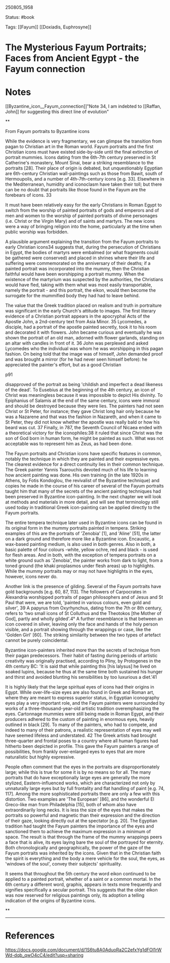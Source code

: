 
250805_1958

Status: #book 

Tags: [[Fayum]] [[Doxiadis, Euphrosyne]]
# The Mysterious Fayum Portraits; Faces from Ancient Egypt - the Fayum connection

# Notes
[[Byzantine_icon__Fayum_connection]]"Note 34, I am indebted to [[Raffan, John]] for suggesting this direct line of evolution"

**

From Fayum portraits to Byzantine icons

  

While the evidence is very fragmentary, we can glimpse the transition from pagan to Christian art in the Roman world. Fayum portraits and the first Christian icons must have existed side-by-side until the final extinction of portrait mummies. Icons dating from the 6th-7th century preserved in St Catherine's monastery, Mount Sinai, bear a striking resemblance to the portraits [28]. Their place of origin is debated, but unquestionably Egyptian are 6th-century Christian wall-paintings such as those from Bawit, south of Hermoupolis, and a number of 4th-7th-century icons [e.g. 33]. Elsewhere in the Mediterranean, humidity and iconoclasm have taken their toll; but there can be no doubt that portraits like those found in the Fayum are the forebears of icons. 33

  

It must have been relatively easy for the early Christians in Roman Egypt to switch from the worship of painted portraits of gods and emperors and of men and women to the worship of painted portraits of divine personages (i.e. Christ or the Virgin Mary) and of saints and martyrs. The new icons were a way of bringing religion into the home, particularly at the time when public worship was forbidden.

  

A plausible argument explaining the transition from the Fayum portraits to early Christian icons34 suggests that, during the persecution of Christians in Egypt, the bodies of martyrs were embalmed (or what fragments could be gathered were conserved) and placed in shrines where their life and suffering were commemorated on the anniversary of their deaths; if a painted portrait was incorporated into the mummy, then the Christian faithful would have been worshipping a portrait mummy. When the existence of the martyrium was suspected by the authorities, the Christians would have fled, taking with them what was most easily transportable, namely the portrait - and this portrait, the eikon, would then become the surrogate for the mummified body they had had to leave behind.

  

The value that the Greek tradition placed on realism and truth in portraiture was significant in the early Church's attitude to images. The first literary evidence of a Christian portrait appears in the apocryphal Acts of the Apostle John, a 2nd-century text from Asia Minor. 35 Lycomedes, a disciple, had a portrait of the apostle painted secretly, took it to his room and decorated it with flowers. John became curious and eventually he was shown the portrait of an old man, adorned with flower garlands, standing on an altar with candles in front of it. 36 John was perplexed and asked Lycomedes who the individual was whom he was worshipping in this pagan fashion. On being told that the image was of himself, John demanded proof and was brought a mirror (for he had never seen himself before): he appreciated the painter's effort, but as a good Christian 

  

p91

disapproved of the portrait as being 'childish and imperfect a dead likeness of the dead'. To Eusebius at the beginning of the 4th century, an icon of Christ was meaningless because it was impossible to depict His divinity. To Epiphanius of Salamis at the end of the same century, icons were immoral and should be destroyed because they were lies. The painters had not seen Christ or St Peter, for instance; they gave Christ long hair only because he was a Nazarene and that was the fashion in Nazareth, and when it came to St Peter, they did not know whether the apostle was really bald or how his beard was cut. 37 Finally, in 787, the Seventh Council of Nicaea ended with a theoretical victory for the iconophiles:38 it ruled that since Christ was the son of God born in human form, he might be painted as such. What was not acceptable was to represent him as Zeus, as had been done.

  

The Fayum portraits and Christian icons have specific features in common, notably the technique in which they are painted and their expressive eyes. The clearest evidence for a direct continuity lies in their common technique. The Greek painter Yannis Tsarouchis devoted much of his life to learning how ancient painting was done. His own training (in the late 1920s in Athens, by Fotis Kondoglou, the revivalist of the Byzantine technique) and copies he made in the course of his career of several of the Fayum portraits taught him that many of the secrets of the ancient painting techniques had been preserved in Byzantine icon-painting. In the next chapter we will look at methods and materials in more detail, and will see that terminology still used today in traditional Greek icon-painting can be applied directly to the Fayum portraits.

  

The entire tempera technique later used in Byzantine icons can be found in its original form in the mummy portraits painted in tempera. Striking examples of this are the portraits of 'Zenobia' [1], and 'Aline' [51], the latter on a dark ground and therefore more like a Byzantine icon. Encaustic, a wax-based painting medium, is also used in both genres. Also in both, a basic palette of four colours -white, yellow ochre, red and black - is used for flesh areas. And in both, with the exception of tempera portraits on a white ground such as 'Zenobia', the painter works from dark to light, from a toned ground (the khaki proplasmos under flesh areas) up to highlights. While the mummy portraits may or may not have highlights in the eyes, however, icons never do.

  

Another link is the presence of gilding. Several of the Fayum portraits have gold backgrounds [e.g. 60, 87, 113]. The followers of Carpocrates in Alexandria worshipped portraits of pagan philosophers and of Jesus and St Paul that were, we are told, 'painted in various colours, even gold and silver', 39 A papyrus from Oxyrhynchus, dating from the 7th or 8th century, refers to 'two small icons of St Colluthus and the Theotokos [the Mother of God], partly and wholly gilded'.4° A further resemblance is that between an icon covered in silver, leaving only the face and hands of the holy person visible, and a portrait showing through the wrappings or case, like the 'Golden Girl' [60]. The striking similarity between the two types of artefact cannot be purely coincidental.

  

Byzantine icon-painters inherited more than the secrets of technique from their pagan predecessors. Their habit of fasting during periods of artistic creativity was originally practised, according to Pliny, by Protogenes in the 4th century BC: 'It is said that while painting this [his lalysus] he lived on soaked lupins, because he thus at the same time both sustained his hunger and thirst and avoided blunting his sensibilities by too luxurious a diet.'41

  

It is highly likely that the large spiritual eyes of icons had their origins in Egypt. While over-life-size eyes are also found in Greek and Roman art, where they are meant to express superior status, in Egyptian iconography eyes play a very important role, and the Fayum painters were surrounded by works of a three-thousand-year-old artistic tradition overemphasizing the eyes. Cartonnage mummies were still being made in Roman Egypt, and their producers adhered to the custom of painting in enormous eyes, heavily outlined in black [29]. To many of the painters, who had to compete, and indeed to many of their patrons, a realistic representation of eyes may well have seemed lifeless and understated. 42 The Greek artists had brought three-quarter and frontal poses to a country where all human figures had hitherto been depicted in profile. This gave the Fayum painters a range of possibilities, from frankly over-enlarged eyes to eyes that are more naturalistic but highly expressive.

  

People often comment that the eyes in the portraits are disproportionately large; while this is true for some it is by no means so for all. The many portraits that do have exceptionally large eyes are generally the more stylized, Eastern-influenced works, which are characterized not only by unnaturally large eyes but by full frontality and flat handling of paint [e.g. 74, 117]. Among the more sophisticated portraits there are only a few with this distortion. Two examples are 'The European' [86], and the wonderful El Greco-like man from Philadelphia [15], both of whom also have extraordinarily long necks. It is less the size of the eyes that makes the portraits so powerful and magnetic than their expression and the direction of their gaze, looking directly out at the spectator [e.g. 20]. The Egyptian tradition had taught the Fayum painters the importance of the eyes and sanctioned them to achieve the maximum expression in a minimum of space. The result is that through the frame of the mummy wrappings peers a face that is alive, its eyes laying bare the soul of the portrayed for eternity. Both chronologically and geographically, the power of the gaze of the Fayum portraits was inherited by the icons. Given that in the Christian faith the spirit is everything and the body a mere vehicle for the soul, the eyes, as 'windows of the soul', convey their subjects' spirituality.

  

It seems that throughout the 5th century the word eikon continued to be applied to a painted portrait, whether of a saint or a common mortal. In the 6th century a different word, graphis, appears in texts more frequently and signifies specifically a secular portrait. This suggests that the older eikon was now reserved for religious paintings only, its adoption a telling indication of the origins of Byzantine icons.

  
  
**


---
# References
https://docs.google.com/document/d/1S6tu8A0AduoRa2C2efxYg1dFOl1rWWd-dqb_qwO4cC4/edit?usp=sharing

